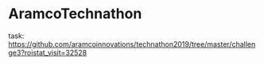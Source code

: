 # AramcoTechnathon

task:
https://github.com/aramcoinnovations/technathon2019/tree/master/challenge3?roistat_visit=32528
